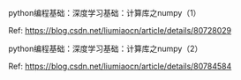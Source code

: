 python编程基础：深度学习基础：计算库之numpy（1）

Ref: https://blog.csdn.net/liumiaocn/article/details/80728029

python编程基础：深度学习基础：计算库之numpy（2）

Ref: https://blog.csdn.net/liumiaocn/article/details/80784584

